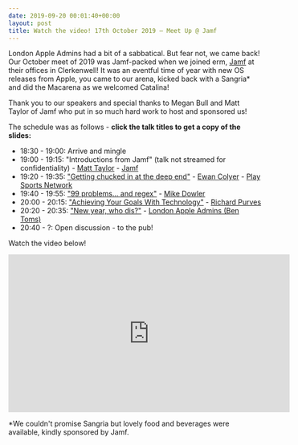 ```yaml
---
date: 2019-09-20 00:01:40+00:00
layout: post
title: Watch the video! 17th October 2019 – Meet Up @ Jamf
---
```


London Apple Admins had a bit of a sabbatical. But fear not, we came back! Our October meet of 2019 was Jamf-packed when we joined erm, [Jamf](https://www.jamf.com/) at their offices in Clerkenwell! It was an eventful time of year with new OS releases from Apple, you came to our arena, kicked back with a Sangria* and did the Macarena as we welcomed Catalina!

Thank you to our speakers and special thanks to Megan Bull and Matt Taylor of Jamf who put in so much hard work to host and sponsored us!

The schedule was as follows - **click the talk titles to get a copy of the slides:**

* 18:30 - 19:00: Arrive and mingle
* 19:00 - 19:15: "Introductions from Jamf" (talk not streamed for confidentiality) - [Matt Taylor](https://www.linkedin.com/in/matt-taylor-95139093/) - [Jamf](https://www.jamf.com/)
* 19:20 - 19:35: ["Getting chucked in at the deep end"](/presentations/2019.10.17-LDNApplAdminsEwan.pdf) - [Ewan Colyer](https://www.linkedin.com/in/ewan-colyer-30692b167/) - [Play Sports Network](https://www.playsportsnetwork.com/)
* 19:40 - 19:55: ["99 problems… and regex"](/presentations/2019.10.17-LDNApplAdminsMike.pdf) - [Mike Dowler](https://www.linkedin.com/in/mikedowler/)
* 20:00 - 20:15: ["Achieving Your Goals With Technology"](/presentations/2019.10.17-LDNApplAdminsRichard.pdf) - [Richard Purves](https://www.richard-purves.com/)
* 20:20 - 20:35: ["New year, who dis?"](/presentations/2019.10.17-LDNApplAdminsBen.pdf) - [London Apple Admins (Ben Toms)](https://londonappleadmins.org.uk/)
* 20:40 - ?: Open discussion - to the pub!

Watch the video below!

<iframe width="560" height="315" src="https://www.youtube.com/embed/TgkXxJHKDpk" frameborder="0" allow="accelerometer; autoplay; encrypted-media; gyroscope; picture-in-picture" allowfullscreen></iframe>


*We couldn't promise Sangria but lovely food and beverages were available, kindly sponsored by Jamf.
